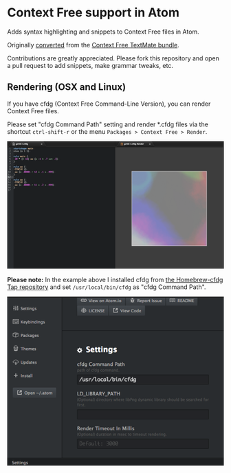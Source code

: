 # Context Free support in Atom

Adds syntax highlighting and snippets to Context Free files in Atom.

Originally [converted](http://atom.io/docs/latest/converting-a-text-mate-bundle)
from the [Context Free TextMate bundle](https://github.com/textmate/context-free.tmbundle).

Contributions are greatly appreciated. Please fork this repository and open a
pull request to add snippets, make grammar tweaks, etc.

## Rendering (OSX and Linux)

If you have cfdg (Context Free Command-Line Version), you can render Context Free files.

Please set "cfdg Command Path" setting and render *.cfdg files via the shortcut `ctrl-shift-r` or the menu `Packages > Context Free > Render`.

![Language Context Free - Rendering Screenshot](https://raw.githubusercontent.com/kn1kn1/language-context-free/master/rendering.png)

**Please note:** In the example above I installed cfdg from [the Homebrew-cfdg Tap repository](https://github.com/kn1kn1/homebrew-cfdg) and set `/usr/local/bin/cfdg` as "cfdg Command Path".

![cfdg Command Path setting](https://raw.githubusercontent.com/kn1kn1/language-context-free/master/settings.png)

